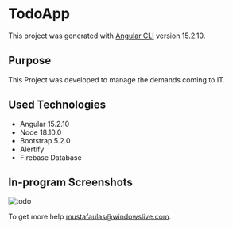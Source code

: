 # TodoApp

This project was generated with [Angular CLI](https://github.com/angular/angular-cli) version 15.2.10.

## Purpose

This Project was developed to manage the demands coming to IT.

## Used Technologies
* Angular 15.2.10
* Node 18.10.0
* Bootstrap 5.2.0
* Alertify
* Firebase Database

## In-program Screenshots

![todo](https://github.com/mustafaulas01/todoApp/assets/94428632/87c25245-84f1-434d-8665-ff748c562342)




To get more help mustafaulas@windowslive.com.
